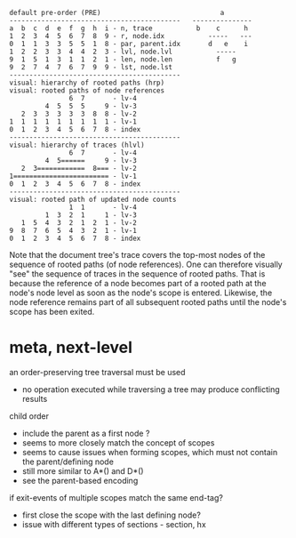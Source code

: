 
```
default pre-order (PRE)                              a
-------------------------------------------   ---------------
a  b  c  d  e  f  g  h  i - n, trace           b    c      h
1  2  3  4  5  6  7  8  9 - r, node.idx           -----   ---
0  1  1  3  3  5  5  1  8 - par, parent.idx       d   e    i
1  2  2  3  3  4  4  2  3 - lvl, node.lvl           -----
9  1  5  1  3  1  1  2  1 - len, node.len           f   g
9  2  7  4  7  6  7  9  9 - lst, node.lst
-------------------------------------------
visual: hierarchy of rooted paths (hrp)
visual: rooted paths of node references
               6  7       - lv-4
         4  5  5  5     9 - lv-3
   2  3  3  3  3  3  8  8 - lv-2
1  1  1  1  1  1  1  1  1 - lv-1
0  1  2  3  4  5  6  7  8 - index
-------------------------------------------
visual: hierarchy of traces (hlvl)
               6  7       - lv-4
         4  5======     9 - lv-3
   2  3============  8=== - lv-2
1======================== - lv-1
0  1  2  3  4  5  6  7  8 - index
-------------------------------------------
visual: rooted path of updated node counts
               1  1       - lv-4
         1  3  2  1     1 - lv-3
   1  5  4  3  2  1  2  1 - lv-2
9  8  7  6  5  4  3  2  1 - lv-1
0  1  2  3  4  5  6  7  8 - index
```

Note that the document tree's trace covers the top-most nodes of the sequence
of rooted paths (of node references). One can therefore visually "see" the
sequence of traces in the sequence of rooted paths. That is because the
reference of a node becomes part of a rooted path at the node's node level
as soon as the node's scope is entered. Likewise, the node reference remains
part of all subsequent rooted paths until the node's scope has been exited.

# meta, next-level

an order-preserving tree traversal must be used
- no operation executed while traversing a tree
  may produce conflicting results

child order
- include the parent as a first node ?
- seems to more closely match the concept of scopes
- seems to cause issues when forming scopes, which
  must not contain the parent/defining node
- still more similar to A*() and D*()
- see the parent-based encoding

if exit-events of multiple scopes match the same end-tag?
- first close the scope with the last defining node?
- issue with different types of sections - section, hx
